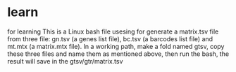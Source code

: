 # learn
for learning
This is a Linux bash file usesing for generate a matrix.tsv file from three file: gn.tsv (a genes list file), bc.tsv (a barcodes list file) and mt.mtx (a matrix.mtx file).
In a working path, make a fold named gtsv, copy these three files and name them as mentioned above, then run the bash, the result will save in the gtsv/gtr/matrix.tsv

